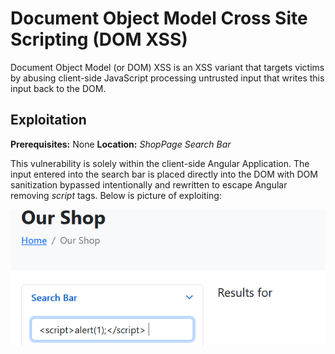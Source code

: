 # Document Object Model Cross Site Scripting (DOM XSS)
Document Object Model (or DOM) XSS is an XSS variant that targets victims by abusing client-side JavaScript processing untrusted input that writes this input back to the DOM.

## Exploitation
**Prerequisites:** None
**Location:** _ShopPage Search Bar_

This vulnerability is solely within the client-side Angular Application.  The input entered into the search bar is placed directly into the DOM with DOM sanitization bypassed intentionally and rewritten to escape Angular removing _script_ tags.  Below is picture of exploiting:

![Alt text](../images/domxss.png?raw=true "Title")


